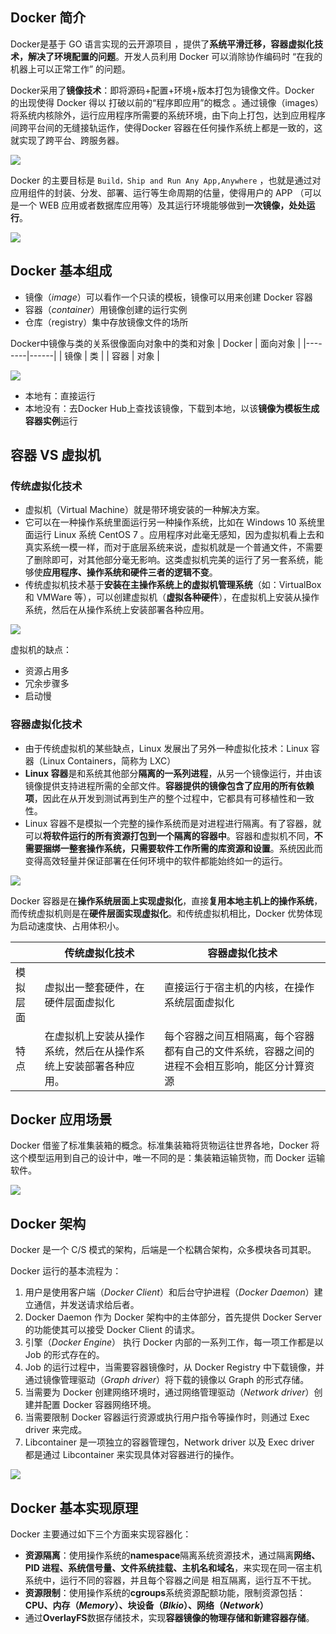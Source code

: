 ## Docker 简介

Docker是基于 GO 语言实现的云开源项目 ，提供了**系统平滑迁移，容器虚拟化技术，解决了环境配置的问题**。开发人员利用 Docker 可以消除协作编码时 “在我的机器上可以正常工作” 的问题。

Docker采用了**镜像技术**：即将源码+配置+环境+版本打包为镜像文件。Docker 的出现使得 Docker 得以 打破以前的“程序即应用”的概念 。通过镜像（images）将系统内核除外，运行应用程序所需要的系统环境，由下向上打包，达到应用程序间跨平台间的无缝接轨运作，使得Docker 容器在任何操作系统上都是一致的，这就实现了跨平台、跨服务器。

![](../../Image/Cloud%20Native/Docker/Docker%20镜像.png)

Docker 的主要目标是 `Build，Ship and Run Any App,Anywhere` ，也就是通过对应用组件的封装、分发、部署、运行等生命周期的估量，使得用户的 APP （可以是一个 WEB 应用或者数据库应用等）及其运行环境能够做到**一次镜像，处处运行**。

![](../../Image/Cloud%20Native/Docker/Docker%20一次镜像处处运行.png)

## Docker 基本组成

-  镜像（_image_）可以看作一个只读的模板，镜像可以用来创建 Docker 容器
-  容器（_container_）用镜像创建的运行实例
-  仓库（registry）集中存放镜像文件的场所

Docker中镜像与类的关系很像面向对象中的类和对象
| Docker | 面向对象 |
|--------|------|
| 镜像     | 类    |
| 容器     | 对象   |

![](../../Image/Cloud%20Native/Docker/Docker%20基本组成.png)

-  本地有：直接运行
-  本地没有：去Docker Hub上查找该镜像，下载到本地，以该**镜像为模板生成容器实例**运行

## 容器 VS 虚拟机

### 传统虚拟化技术

-   虚拟机（Virtual Machine）就是带环境安装的一种解决方案。
-   它可以在一种操作系统里面运行另一种操作系统，比如在 Windows 10 系统里面运行 Linux 系统 CentOS 7 。应用程序对此毫无感知，因为虚拟机看上去和真实系统一模一样，而对于底层系统来说，虚拟机就是一个普通文件，不需要了删除即可，对其他部分毫无影响。这类虚拟机完美的运行了另一套系统，能够使**应用程序、操作系统和硬件三者的逻辑不变**。
-   传统虚拟机技术基于**安装在主操作系统上的虚拟机管理系统**（如：VirtualBox 和 VMWare 等），可以创建虚拟机（**虚拟各种硬件**），在虚拟机上安装从操作系统，然后在从操作系统上安装部署各种应用。

![](../../Image/Cloud%20Native/Docker/传统虚拟化技术.png)

虚拟机的缺点：

-   资源占用多
-   冗余步骤多
-   启动慢

### 容器虚拟化技术

-   由于传统虚拟机的某些缺点，Linux 发展出了另外一种虚拟化技术：Linux 容器（Linux Containers，简称为 LXC）
-   **Linux 容器**是和系统其他部分**隔离的一系列进程**，从另一个镜像运行，并由该镜像提供支持进程所需的全部文件。**容器提供的镜像包含了应用的所有依赖项**，因此在从开发到测试再到生产的整个过程中，它都具有可移植性和一致性。
-   Linux 容器不是模拟一个完整的操作系统而是对进程进行隔离。有了容器，就可以**将软件运行的所有资源打包到一个隔离的容器中**。容器和虚拟机不同，**不需要捆绑一整套操作系统，只需要软件工作所需的库资源和设置**。系统因此而变得高效轻量并保证部署在任何环境中的软件都能始终如一的运行。

![](../../Image/Cloud%20Native/Docker/容器虚拟化技术.png)

Docker 容器是在**操作系统层面上实现虚拟化**，直接**复用本地主机上的操作系统**，而传统虚拟机则是在**硬件层面实现虚拟化**。和传统虚拟机相比，Docker 优势体现为启动速度快、占用体积小。

|      | 传统虚拟化技术                         | 容器虚拟化技术                                        |
|------|---------------------------------|------------------------------------------------|
| 模拟层面 | 虚拟出一整套硬件，在硬件层面虚拟化               | 直接运行于宿主机的内核，在操作系统层面虚拟化                         |
| 特点   | 在虚拟机上安装从操作系统，然后在从操作系统上安装部署各种应用。 | 每个容器之间互相隔离，每个容器都有自己的文件系统，容器之间的进程不会相互影响，能区分计算资源 |

## Docker 应用场景

Docker 借鉴了标准集装箱的概念。标准集装箱将货物运往世界各地，Docker 将这个模型运用到自己的设计中，唯一不同的是：集装箱运输货物，而 Docker 运输软件。

![](../../Image/Cloud%20Native/Docker/Docker%20应用场景.png)

## Docker 架构

Docker 是一个 C/S 模式的架构，后端是一个松耦合架构，众多模块各司其职。

Docker 运行的基本流程为：

1.  用户是使用客户端（_Docker Client_）和后台守护进程（_Docker Daemon_）建立通信，并发送请求给后者。
2.  Docker Daemon 作为 Docker 架构中的主体部分，首先提供 Docker Server 的功能使其可以接受 Docker Client 的请求。
3.  引擎（_Docker Engine_） 执行 Docker 内部的一系列工作，每一项工作都是以 Job 的形式存在的。
4.  Job 的运行过程中，当需要容器镜像时，从 Docker Registry 中下载镜像，并通过镜像管理驱动（_Graph driver_）将下载的镜像以 Graph 的形式存储。
5.  当需要为 Docker 创建网络环境时，通过网络管理驱动（_Network driver_）创建并配置 Docker 容器网络环境。
6.  当需要限制 Docker 容器运行资源或执行用户指令等操作时，则通过 Exec driver 来完成。
7.  Libcontainer 是一项独立的容器管理包，Network driver 以及 Exec driver 都是通过 Libcontainer 来实现具体对容器进行的操作。

![](../../Image/Cloud%20Native/Docker/Docker%20架构.png)


## Docker 基本实现原理

Docker 主要通过如下三个方面来实现容器化：

-  **资源隔离**：使用操作系统的**namespace**隔离系统资源技术，通过隔离**网络、PID 进程、系统信号量、文件系统挂载、主机名和域名**，来实现在同一宿主机系统中，运行不同的容器，并且每个容器之间是 相互隔离，运行互不干扰。
-  **资源限制**：使用操作系统的**cgroups**系统资源配额功能，限制资源包括：**CPU、内存（_Memory_）、块设备（_Blkio_）、网络（_Network_）**
-  通过**OverlayFS**数据存储技术，实现**容器镜像的物理存储和新建容器存储**。
